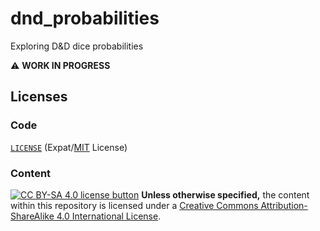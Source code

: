 # dnd_probabilities

Exploring D&amp;D dice probabilities

:warning: **WORK IN PROGRESS**


## Licenses


### Code

[`LICENSE`](LICENSE) (Expat/[MIT][mit] License)

[mit]: http://www.opensource.org/licenses/MIT "The MIT License | Open Source Initiative"


### Content

[![CC BY-SA 4.0 license button][cc-by-sa-png]][cc-by-sa]
**Unless otherwise specified,** the content within this repository is licensed
under a [Creative Commons Attribution-ShareAlike 4.0 International
License][cc-by-sa].

[cc-by-sa-png]: https://licensebuttons.net/l/by-sa/4.0/88x31.png#floatleft "CC BY-SA 4.0 license button"
[cc-by-sa]: https://creativecommons.org/licenses/by-sa/4.0/ "Creative Commons Attribution-ShareAlike 4.0 International License"
